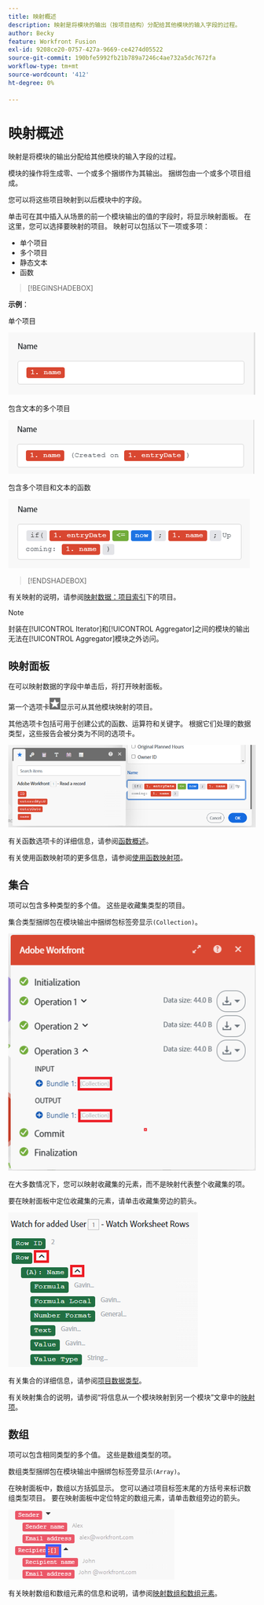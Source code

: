 ```yaml
---
title: 映射概述
description: 映射是将模块的输出（按项目结构）分配给其他模块的输入字段的过程。
author: Becky
feature: Workfront Fusion
exl-id: 9208ce20-0757-427a-9669-ce4274d05522
source-git-commit: 190bfe5992fb21b789a7246c4ae732a5dc7672fa
workflow-type: tm+mt
source-wordcount: '412'
ht-degree: 0%

---
```


# 映射概述

映射是将模块的输出分配给其他模块的输入字段的过程。

模块的操作将生成零、一个或多个捆绑作为其输出。 捆绑包由一个或多个项目组成。

您可以将这些项目映射到以后模块中的字段。

单击可在其中插入从场景的前一个模块输出的值的字段时，将显示映射面板。 在这里，您可以选择要映射的项目。 映射可以包括以下一项或多项：

* 单个项目
* 多个项目
* 静态文本
* 函数

>[!BEGINSHADEBOX]

**示例**：

单个项目

![](assets/map-single.png)

包含文本的多个项目

![](assets/map-multiple-with-text.png)

包含多个项目和文本的函数

![](assets/map-formula-with-text.png)


>[!ENDSHADEBOX]


有关映射的说明，请参阅[映射数据：项目索引](/help/workfront-fusion/create-scenarios/map-data/map-data-toc.md)下的项目。

>[!NOTE]
>
>封装在[!UICONTROL Iterator]和[!UICONTROL Aggregator]之间的模块的输出无法在[!UICONTROL Aggregator]模块之外访问。

## 映射面板

在可以映射数据的字段中单击后，将打开映射面板。

第一个选项卡![](assets/toolbar-icon-functions-you-map-from-other-modules.png)显示可从其他模块映射的项目。

其他选项卡包括可用于创建公式的函数、运算符和关键字。 根据它们处理的数据类型，这些报告会被分类为不同的选项卡。

![](assets/mapping-panel-blank.png)


有关函数选项卡的详细信息，请参阅[函数概述](/help/workfront-fusion/get-started-with-fusion/understand-fusion/function-overview.md)。

有关使用函数映射项的更多信息，请参阅[使用函数映射项](/help/workfront-fusion/create-scenarios/map-data/map-using-functions.md)。

## 集合

项可以包含多种类型的多个值。 这些是收藏集类型的项目。

集合类型捆绑包在模块输出中捆绑包标签旁显示`(Collection)`。

![](assets/collection.png)

在大多数情况下，您可以映射收藏集的元素，而不是映射代表整个收藏集的项。

要在映射面板中定位收藏集的元素，请单击收藏集旁边的箭头。

![](assets/collection-dropdown.png)

有关集合的详细信息，请参阅[项目数据类型](/help/workfront-fusion/references/mapping-panel/data-types/item-data-types.md)。

有关映射集合的说明，请参阅“将信息从一个模块映射到另一个模块”文章中的[映射项](/help/workfront-fusion/create-scenarios/map-data/map-data-from-one-to-another.md#map-an-item)。

## 数组

项可以包含相同类型的多个值。 这些是数组类型的项。

数组类型捆绑包在模块输出中捆绑包标签旁显示`(Array)`。

在映射面板中，数组以方括弧显示。 您可以通过项目标签末尾的方括号来标识数组类型项目。 要在映射面板中定位特定的数组元素，请单击数组旁边的箭头。

![](assets/array.png)

有关映射数组和数组元素的信息和说明，请参阅[映射数组和数组元素](/help/workfront-fusion/create-scenarios/map-data/map-an-array.md)。
